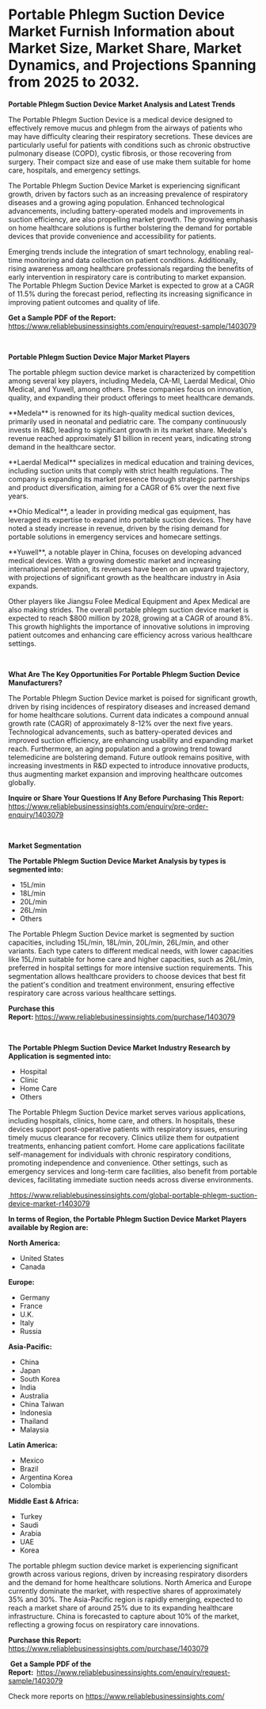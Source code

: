 <p><h1>Portable Phlegm Suction Device Market Furnish Information about Market Size, Market Share, Market Dynamics, and Projections Spanning from 2025 to 2032.</h1></p><p><strong>Portable Phlegm Suction Device Market Analysis and Latest Trends</strong></p>
<p><p>The Portable Phlegm Suction Device is a medical device designed to effectively remove mucus and phlegm from the airways of patients who may have difficulty clearing their respiratory secretions. These devices are particularly useful for patients with conditions such as chronic obstructive pulmonary disease (COPD), cystic fibrosis, or those recovering from surgery. Their compact size and ease of use make them suitable for home care, hospitals, and emergency settings.</p><p>The Portable Phlegm Suction Device Market is experiencing significant growth, driven by factors such as an increasing prevalence of respiratory diseases and a growing aging population. Enhanced technological advancements, including battery-operated models and improvements in suction efficiency, are also propelling market growth. The growing emphasis on home healthcare solutions is further bolstering the demand for portable devices that provide convenience and accessibility for patients.</p><p>Emerging trends include the integration of smart technology, enabling real-time monitoring and data collection on patient conditions. Additionally, rising awareness among healthcare professionals regarding the benefits of early intervention in respiratory care is contributing to market expansion. The Portable Phlegm Suction Device Market is expected to grow at a CAGR of 11.5% during the forecast period, reflecting its increasing significance in improving patient outcomes and quality of life.</p></p>
<p><strong>Get a Sample PDF of the Report:&nbsp;</strong> <a href="https://www.reliablebusinessinsights.com/enquiry/request-sample/1403079?utm_campaign=112&utm_medium=2&utm_source=Github&utm_content=ia&utm_term=12012025&utm_id=portable-phlegm-suction-device">https://www.reliablebusinessinsights.com/enquiry/request-sample/1403079</a></p>
<p>&nbsp;</p>
<p><strong>Portable Phlegm Suction Device Major Market Players</strong></p>
<p><p>The portable phlegm suction device market is characterized by competition among several key players, including Medela, CA-MI, Laerdal Medical, Ohio Medical, and Yuwell, among others. These companies focus on innovation, quality, and expanding their product offerings to meet healthcare demands.</p><p>**Medela** is renowned for its high-quality medical suction devices, primarily used in neonatal and pediatric care. The company continuously invests in R&D, leading to significant growth in its market share. Medela's revenue reached approximately $1 billion in recent years, indicating strong demand in the healthcare sector.</p><p>**Laerdal Medical** specializes in medical education and training devices, including suction units that comply with strict health regulations. The company is expanding its market presence through strategic partnerships and product diversification, aiming for a CAGR of 6% over the next five years.</p><p>**Ohio Medical**, a leader in providing medical gas equipment, has leveraged its expertise to expand into portable suction devices. They have noted a steady increase in revenue, driven by the rising demand for portable solutions in emergency services and homecare settings.</p><p>**Yuwell**, a notable player in China, focuses on developing advanced medical devices. With a growing domestic market and increasing international penetration, its revenues have been on an upward trajectory, with projections of significant growth as the healthcare industry in Asia expands.</p><p>Other players like Jiangsu Folee Medical Equipment and Apex Medical are also making strides. The overall portable phlegm suction device market is expected to reach $800 million by 2028, growing at a CAGR of around 8%. This growth highlights the importance of innovative solutions in improving patient outcomes and enhancing care efficiency across various healthcare settings.</p></p>
<p>&nbsp;</p>
<p><strong>What Are The Key Opportunities For Portable Phlegm Suction Device Manufacturers?</strong></p>
<p><p>The Portable Phlegm Suction Device market is poised for significant growth, driven by rising incidences of respiratory diseases and increased demand for home healthcare solutions. Current data indicates a compound annual growth rate (CAGR) of approximately 8-12% over the next five years. Technological advancements, such as battery-operated devices and improved suction efficiency, are enhancing usability and expanding market reach. Furthermore, an aging population and a growing trend toward telemedicine are bolstering demand. Future outlook remains positive, with increasing investments in R&D expected to introduce innovative products, thus augmenting market expansion and improving healthcare outcomes globally.</p></p>
<p><strong>Inquire or Share Your Questions If Any Before Purchasing This Report:</strong> <a href="https://www.reliablebusinessinsights.com/enquiry/pre-order-enquiry/1403079?utm_campaign=112&utm_medium=2&utm_source=Github&utm_content=ia&utm_term=12012025&utm_id=portable-phlegm-suction-device">https://www.reliablebusinessinsights.com/enquiry/pre-order-enquiry/1403079</a></p>
<p>&nbsp;</p>
<p><strong>Market Segmentation</strong></p>
<p><strong>The Portable Phlegm Suction Device Market Analysis by types is segmented into:</strong></p>
<p><ul><li>15L/min</li><li>18L/min</li><li>20L/min</li><li>26L/min</li><li>Others</li></ul></p>
<p><p>The Portable Phlegm Suction Device market is segmented by suction capacities, including 15L/min, 18L/min, 20L/min, 26L/min, and other variants. Each type caters to different medical needs, with lower capacities like 15L/min suitable for home care and higher capacities, such as 26L/min, preferred in hospital settings for more intensive suction requirements. This segmentation allows healthcare providers to choose devices that best fit the patient's condition and treatment environment, ensuring effective respiratory care across various healthcare settings.</p></p>
<p><strong>Purchase this Report:&nbsp;</strong><a href="https://www.reliablebusinessinsights.com/purchase/1403079?utm_campaign=112&utm_medium=2&utm_source=Github&utm_content=ia&utm_term=12012025&utm_id=portable-phlegm-suction-device">https://www.reliablebusinessinsights.com/purchase/1403079</a></p>
<p>&nbsp;</p>
<p><strong>The Portable Phlegm Suction Device Market Industry Research by Application is segmented into:</strong></p>
<p><ul><li>Hospital</li><li>Clinic</li><li>Home Care</li><li>Others</li></ul></p>
<p><p>The Portable Phlegm Suction Device market serves various applications, including hospitals, clinics, home care, and others. In hospitals, these devices support post-operative patients with respiratory issues, ensuring timely mucus clearance for recovery. Clinics utilize them for outpatient treatments, enhancing patient comfort. Home care applications facilitate self-management for individuals with chronic respiratory conditions, promoting independence and convenience. Other settings, such as emergency services and long-term care facilities, also benefit from portable devices, facilitating immediate suction needs across diverse environments.</p></p>
<p><a href="https://www.reliablebusinessinsights.com/global-portable-phlegm-suction-device-market-r1403079?utm_campaign=112&utm_medium=2&utm_source=Github&utm_content=ia&utm_term=12012025&utm_id=portable-phlegm-suction-device">&nbsp;https://www.reliablebusinessinsights.com/global-portable-phlegm-suction-device-market-r1403079</a></p>
<p><strong>In terms of Region, the Portable Phlegm Suction Device Market Players available by Region are:</strong></p>
<p>
    <p> <strong> North America: </strong>
        <ul>
            <li>United States</li>
            <li>Canada</li>
        </ul>
        </p> 
    <p> <strong> Europe: </strong>
        <ul>
            <li>Germany</li>
            <li>France</li>
            <li>U.K.</li>
            <li>Italy</li>
            <li>Russia</li>
        </ul>
        </p> 
    <p> <strong> Asia-Pacific: </strong>
        <ul>
            <li>China</li>
            <li>Japan</li>
            <li>South Korea</li>
            <li>India</li>
            <li>Australia</li>
            <li>China Taiwan</li>
            <li>Indonesia</li>
            <li>Thailand</li>
            <li>Malaysia</li>
        </ul>
        </p> 
    <p> <strong> Latin America: </strong>
        <ul>
            <li>Mexico</li>
            <li>Brazil</li>
            <li>Argentina Korea</li>
            <li>Colombia</li>
        </ul>
        </p> 
    <p> <strong> Middle East & Africa: </strong>
        <ul>
            <li>Turkey</li>
            <li>Saudi</li>
            <li>Arabia</li>
            <li>UAE</li>
            <li>Korea</li>
        </ul>
    </p>
    </p>
<p><p>The portable phlegm suction device market is experiencing significant growth across various regions, driven by increasing respiratory disorders and the demand for home healthcare solutions. North America and Europe currently dominate the market, with respective shares of approximately 35% and 30%. The Asia-Pacific region is rapidly emerging, expected to reach a market share of around 25% due to its expanding healthcare infrastructure. China is forecasted to capture about 10% of the market, reflecting a growing focus on respiratory care innovations.</p></p>
<p><strong>Purchase this Report: </strong><a href="https://www.reliablebusinessinsights.com/purchase/1403079?utm_campaign=112&utm_medium=2&utm_source=Github&utm_content=ia&utm_term=12012025&utm_id=portable-phlegm-suction-device">https://www.reliablebusinessinsights.com/purchase/1403079</a></p>
<p>&nbsp;<strong>Get a Sample PDF of the Report:&nbsp;&nbsp;</strong><a href="https://www.reliablebusinessinsights.com/enquiry/request-sample/1403079?utm_campaign=112&utm_medium=2&utm_source=Github&utm_content=ia&utm_term=12012025&utm_id=portable-phlegm-suction-device">https://www.reliablebusinessinsights.com/enquiry/request-sample/1403079</a></p>
<p><strong></strong></p>
<p>Check more reports on <a href="https://www.reliablebusinessinsights.com/?utm_campaign=112&utm_medium=2&utm_source=Github&utm_content=ia&utm_term=12012025&utm_id=portable-phlegm-suction-device">https://www.reliablebusinessinsights.com/</a></p>
